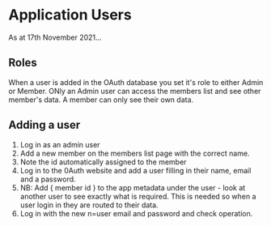 # Application Users

As at 17th November 2021...

## Roles

When a user is added in the OAuth database you set it's role to either Admin or Member.  ONly an Admin user can access the members list and see other member's data.  A member can only see their own data.

## Adding a user

1. Log in as an admin user
2. Add a new member on the members list page with the correct name.
3. Note the id automatically assigned to the member
4. Log in to the 0Auth website and add a user filling in their name, email and a password.
5. NB: Add { member id } to the app metadata under the user - look at another user to see exactly what is required.  This is needed so when a user login in they are routed to their data.
6. Log in with the new n=user email and password and check operation.

